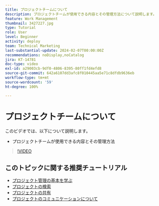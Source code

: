 ```yaml
---
title: プロジェクトチームについて
description: プロジェクトチームが使用できる内容とその管理方法について説明します。
feature: Work Management
thumbnail: 3427227.jpg
type: Tutorial
role: User
level: Beginner
activity: deploy
team: Technical Marketing
last-substantial-update: 2024-02-07T00:00:00Z
recommendations: noDisplay,noCatalog
jira: KT-14781
doc-type: video
exl-id: a29003cb-9df0-4806-8395-80ff1fd4efd8
source-git-commit: 642a6107dd3afc8f010445aa5e71c8dfdb9636eb
workflow-type: tm+mt
source-wordcount: '59'
ht-degree: 100%

---
```


# プロジェクトチームについて

このビデオでは、以下について説明します。

* プロジェクトチームが使用できる内容とその管理方法

>[!VIDEO](https://video.tv.adobe.com/v/3427227/?quality=12&learn=on)

## このトピックに関する推奨チュートリアル

* [プロジェクト管理の基本を学ぶ](/help/manage-work/projects/getting-started-manage-a-project.md)
* [プロジェクトの検索](/help/manage-work/projects/find-projects.md)
* [プロジェクトの共有](/help/manage-work/projects/share-a-project.md)
* [プロジェクトのコミュニケーションについて](/help/manage-work/projects/understand-project-communication.md)
